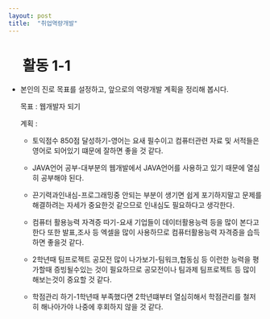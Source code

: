 ```yaml
---
layout: post
title:  "취업역량개발"
---
```


#  활동 1-1 

+ 본인의 진로 목표를 설정하고, 앞으로의 역량개발 계획을 정리해 봅시다.
  
  목표 : 웹개발자 되기
  
  계획 :  
  * 토익점수 850점 달성하기-영어는 요새 필수이고 컴퓨터관련 자료 및 서적들은 영어로 되어있기 떄문에 잘하면 좋을 것 같다.
   
  * JAVA언어 공부-대부분의 웹개발에서 JAVA언어를 사용하고 있기 때문에 열심히 공부해야 된다.
   
  * 끈기력과인내심-프로그래밍중 안되는 부분이 생기면 쉽게 포기하지말고 문제를 해결하려는 자세가 중요한것 같으므로 인내심도 필요하다고 생각한다.   
   
  * 컴퓨터 활용능력 자격증 따기-요새 기업들이 데이터활용능력 등을 많이 본다고 한다 또한 발표,조사 등 엑셀을 많이 사용하므로 컴퓨터활용능력 자격증을 습득하면 좋을것 같다.
  
  * 2학년때 팀프로젝트 공모전 많이 나가보기-팀워크,협동심 등 이런한 능력을 평가할때 증빙될수있는 것이 필요하므로 공모전이나 팀과제 팀프로젝트 등 많이 해보는것이 중요할 것 같다.

  * 학점관리 하기-1학년때 부족했다면 2학년떄부터 열심히해서 학점관리를 철저히 해나아가야 나중에 후회하지 않을 것 같다.
  
  
  
  
 
  
  
